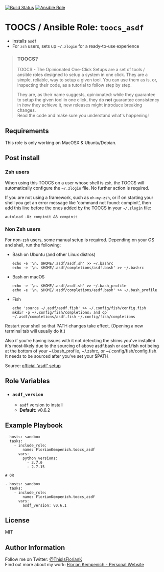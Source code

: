 [![Build Status](https://travis-ci.org/TOOCS/asdf.svg?branch=master)](https://travis-ci.org/TOOCS/asdf) [![Ansible Role](https://img.shields.io/ansible/role/36149.svg)](https://galaxy.ansible.com/FlorianKempenich/toocs_asdf)

# TOOCS / Ansible Role: `toocs_asdf`

* Installs `asdf`
* For `zsh` users, sets up `~/.zlogin` for a ready-to-use experience

> ### TOOCS?
> TOOCS - The Opinionated One-Click Setups are a set of tools / ansible roles designed to setup a system in one click. They are a simple, reliable, way to setup a given tool. You can use them as is, or, inspecting their code, as a tutorial to follow step by step.
>
> They are, as their name suggests, opinionated: while they guarantee to setup the given tool in one click, they do **not** guarantee consistency in _how_ they achieve it, new releases might introduce breaking changes.  
> Read the code and make sure you understand what's happening!

## Requirements
This role is only working on MacOSX & Ubuntu/Debian.

## Post install
### Zsh users
When using this TOOCS on a user whose shell is `zsh`, the TOOCS will automatically configure the `~/.zlogin` file. No further action is required.

If you are not using a framework, such as `oh-my-zsh`, or if on starting your shell you get an error message like 'command not found: compinit', then add this line before the ones added by the TOOCS in your `~/.zlogin` file:
```
autoload -Uz compinit && compinit
```

### Non Zsh users
For non-`zsh` users, some manual setup is required. Depending on your OS and shell, run the following:

* Bash on Ubuntu (and other Linux distros)  
  ```
  echo -e '\n. $HOME/.asdf/asdf.sh' >> ~/.bashrc
  echo -e '\n. $HOME/.asdf/completions/asdf.bash' >> ~/.bashrc
  ```
* Bash on macOS  
  ```
  echo -e '\n. $HOME/.asdf/asdf.sh' >> ~/.bash_profile
  echo -e '\n. $HOME/.asdf/completions/asdf.bash' >> ~/.bash_profile
  ```

* Fish
  ```
  echo 'source ~/.asdf/asdf.fish' >> ~/.config/fish/config.fish
  mkdir -p ~/.config/fish/completions; and cp ~/.asdf/completions/asdf.fish ~/.config/fish/completions
  ```

Restart your shell so that PATH changes take effect. (Opening a new terminal tab will usually do it.)

Also if you're having issues with it not detecting the shims you've installed it's most-likely due to the sourcing of above asdf.bash or asdf.fish not being at the bottom of your ~/.bash_profile, ~/.zshrc, or ~/.config/fish/config.fish. It needs to be sourced after you've set your $PATH.


Source: [official 'asdf' setup](https://github.com/asdf-vm/asdf#setup)

## Role Variables
* ### `asdf_version`
  * `asdf` version to install
  * **Default:** v0.6.2

## Example Playbook
```
- hosts: sandbox
  tasks:
    - include_role:
        name: FlorianKempenich.toocs_asdf
      vars:
        python_versions:
          - 3.7.0
          - 2.7.15

# OR

- hosts: sandbox
  tasks:
    - include_role:
        name: FlorianKempenich.toocs_asdf
      vars:
        asdf_version: v0.6.1
```

## License
MIT

## Author Information
Follow me on Twitter: [@ThisIsFlorianK](https://twitter.com/ThisIsFlorianK)  
Find out more about my work: [Florian Kempenich - Personal Website](https://floriankempenich.com)


